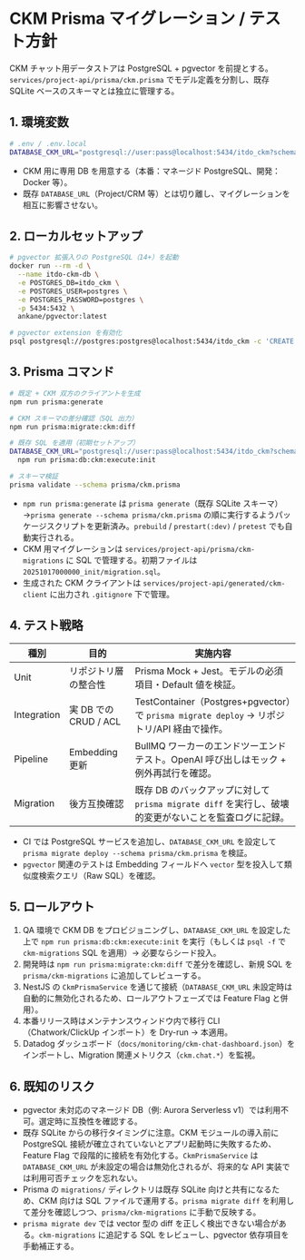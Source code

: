 # CKM Prisma マイグレーション / テスト方針

CKM チャット用データストアは PostgreSQL + pgvector を前提とする。`services/project-api/prisma/ckm.prisma` でモデル定義を分割し、既存 SQLite ベースのスキーマとは独立に管理する。

## 1. 環境変数

```bash
# .env / .env.local
DATABASE_CKM_URL="postgresql://user:pass@localhost:5434/itdo_ckm?schema=public"
```

- CKM 用に専用 DB を用意する（本番：マネージド PostgreSQL、開発：Docker 等）。
- 既存 `DATABASE_URL`（Project/CRM 等）とは切り離し、マイグレーションを相互に影響させない。

## 2. ローカルセットアップ

```bash
# pgvector 拡張入りの PostgreSQL（14+）を起動
docker run --rm -d \
  --name itdo-ckm-db \
  -e POSTGRES_DB=itdo_ckm \
  -e POSTGRES_USER=postgres \
  -e POSTGRES_PASSWORD=postgres \
  -p 5434:5432 \
  ankane/pgvector:latest

# pgvector extension を有効化
psql postgresql://postgres:postgres@localhost:5434/itdo_ckm -c 'CREATE EXTENSION IF NOT EXISTS vector;'
```

## 3. Prisma コマンド

```bash
# 既定 + CKM 双方のクライアントを生成
npm run prisma:generate

# CKM スキーマの差分確認（SQL 出力）
npm run prisma:migrate:ckm:diff

# 既存 SQL を適用（初期セットアップ）
DATABASE_CKM_URL="postgresql://user:pass@localhost:5434/itdo_ckm?schema=public" \
  npm run prisma:db:ckm:execute:init

# スキーマ検証
prisma validate --schema prisma/ckm.prisma
```

- `npm run prisma:generate` は `prisma generate`（既存 SQLite スキーマ）→`prisma generate --schema prisma/ckm.prisma` の順に実行するようパッケージスクリプトを更新済み。`prebuild` / `prestart(:dev)` / `pretest` でも自動実行される。
- CKM 用マイグレーションは `services/project-api/prisma/ckm-migrations` に SQL で管理する。初期ファイルは `20251017000000_init/migration.sql`。
- 生成された CKM クライアントは `services/project-api/generated/ckm-client` に出力され `.gitignore` 下で管理。

## 4. テスト戦略

| 種別 | 目的 | 実施内容 |
|------|------|----------|
| Unit | リポジトリ層の整合性 | Prisma Mock + Jest。モデルの必須項目・Default 値を検証。 |
| Integration | 実 DB での CRUD / ACL | TestContainer（Postgres+pgvector）で `prisma migrate deploy` → リポジトリ/API 経由で操作。 |
| Pipeline | Embedding 更新 | BullMQ ワーカーのエンドツーエンドテスト。OpenAI 呼び出しはモック + 例外再試行を確認。 |
| Migration | 後方互換確認 | 既存 DB のバックアップに対して `prisma migrate diff` を実行し、破壊的変更がないことを監査ログに記録。 |

- CI では PostgreSQL サービスを追加し、`DATABASE_CKM_URL` を設定して `prisma migrate deploy --schema prisma/ckm.prisma` を検証。
- `pgvector` 関連のテストは Embedding フィールドへ `vector` 型を投入して類似度検索クエリ（Raw SQL）を確認。

## 5. ロールアウト

1. QA 環境で CKM DB をプロビジョニングし、`DATABASE_CKM_URL` を設定した上で `npm run prisma:db:ckm:execute:init` を実行（もしくは `psql -f` で `ckm-migrations` SQL を適用）→ 必要ならシード投入。
2. 開発時は `npm run prisma:migrate:ckm:diff` で差分を確認し、新規 SQL を `prisma/ckm-migrations` に追加してレビューする。
3. NestJS の `CkmPrismaService` を通じて接続（`DATABASE_CKM_URL` 未設定時は自動的に無効化されるため、ロールアウトフェーズでは Feature Flag と併用）。
4. 本番リリース時はメンテナンスウィンドウ内で移行 CLI（Chatwork/ClickUp インポート）を Dry-run → 本適用。
5. Datadog ダッシュボード（`docs/monitoring/ckm-chat-dashboard.json`）をインポートし、Migration 関連メトリクス（`ckm.chat.*`）を監視。

## 6. 既知のリスク

- pgvector 未対応のマネージド DB（例: Aurora Serverless v1）では利用不可。選定時に互換性を確認する。
- 既存 SQLite からの移行タイミングに注意。CKM モジュールの導入前に PostgreSQL 接続が確立されていないとアプリ起動時に失敗するため、Feature Flag で段階的に接続を有効化する。`CkmPrismaService` は `DATABASE_CKM_URL` が未設定の場合は無効化されるが、将来的な API 実装では利用可否チェックを忘れない。
- Prisma の `migrations/` ディレクトリは既存 SQLite 向けと共有になるため、CKM 向けは SQL ファイルで運用する。`prisma migrate diff` を利用して差分を確認しつつ、`prisma/ckm-migrations` に手動で反映する。
- `prisma migrate dev` では vector 型の diff を正しく検出できない場合がある。`ckm-migrations` に追記する SQL をレビューし、pgvector 依存項目を手動補正する。
